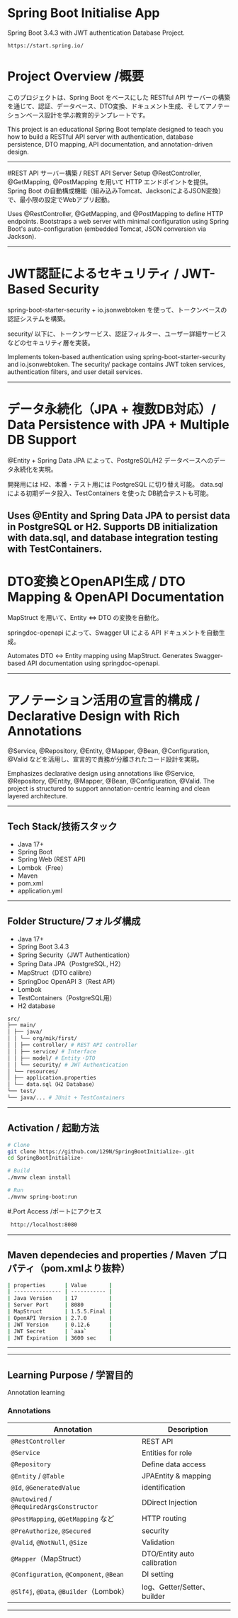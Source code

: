 # Spring Boot Initialise App 

Spring Boot 3.4.3 with JWT authentication Database Project.
```bash
https://start.spring.io/
```


# Project Overview /概要
このプロジェクトは、Spring Boot をベースにした RESTful API サーバーの構築を通じて、認証、データベース、DTO変換、ドキュメント生成、そしてアノテーションベース設計を学ぶ教育的テンプレートです。

This project is an educational Spring Boot template designed to teach you how to build a RESTful API server with authentication, database persistence, DTO mapping, API documentation, and annotation-driven design.

---
#REST API サーバー構築 / REST API Server Setup
@RestController, @GetMapping, @PostMapping を用いて HTTP エンドポイントを提供。
Spring Boot の自動構成機能（組み込みTomcat、JacksonによるJSON変換）で、最小限の設定でWebアプリ起動。

Uses @RestController, @GetMapping, and @PostMapping to define HTTP endpoints.
Bootstraps a web server with minimal configuration using Spring Boot's auto-configuration (embedded Tomcat, JSON conversion via Jackson).

---
# JWT認証によるセキュリティ / JWT-Based Security
spring-boot-starter-security + io.jsonwebtoken を使って、トークンベースの認証システムを構築。

security/ 以下に、トークンサービス、認証フィルター、ユーザー詳細サービスなどのセキュリティ層を実装。

Implements token-based authentication using spring-boot-starter-security and io.jsonwebtoken.
The security/ package contains JWT token services, authentication filters, and user detail services.

---
# データ永続化（JPA + 複数DB対応）/ Data Persistence with JPA + Multiple DB Support
@Entity + Spring Data JPA によって、PostgreSQL/H2 データベースへのデータ永続化を実現。

開発用には H2、本番・テスト用には PostgreSQL に切り替え可能。
data.sql による初期データ投入、TestContainers を使った DB統合テストも可能。

Uses @Entity and Spring Data JPA to persist data in PostgreSQL or H2.
Supports DB initialization with data.sql, and database integration testing with TestContainers.
---
# DTO変換とOpenAPI生成 / DTO Mapping & OpenAPI Documentation
MapStruct を用いて、Entity ⇔ DTO の変換を自動化。

springdoc-openapi によって、Swagger UI による API ドキュメントを自動生成。

Automates DTO ↔ Entity mapping using MapStruct.
Generates Swagger-based API documentation using springdoc-openapi.


---
# アノテーション活用の宣言的構成 / Declarative Design with Rich Annotations
@Service, @Repository, @Entity, @Mapper, @Bean, @Configuration, @Valid などを活用し、宣言的で責務が分離されたコード設計を実現。

Emphasizes declarative design using annotations like @Service, @Repository, @Entity, @Mapper, @Bean, @Configuration, @Valid.
The project is structured to support annotation-centric learning and clean layered architecture.


---


##  Tech Stack/技術スタック

- Java 17+
- Spring Boot
- Spring Web (REST API)
- Lombok（Free）
- Maven
- pom.xml
- application.yml


---

##  Folder Structure/フォルダ構成


- Java 17+
- Spring Boot 3.4.3
- Spring Security（JWT Authentication）
- Spring Data JPA（PostgreSQL, H2）
- MapStruct（DTO calibre）
- SpringDoc OpenAPI 3（Rest API）
- Lombok
- TestContainers（PostgreSQL用）
- H2 database

```bash
src/
├── main/
│ ├── java/
│ │ └── org/mik/first/
│ │ ├── controller/ # REST API controller
│ │ ├── service/ # Interface
│ │ ├── model/ # Entity・DTO
│ │ └── security/ # JWT Authentication
│ └── resources/
│ ├── application.properties
│ └── data.sql（H2 Database）
└── test/
└── java/... # JUnit + TestContainers
```

---

##  Activation / 起動方法

```bash
# Clone
git clone https://github.com/129N/SpringBootInitialize-.git
cd SpringBootInitialize-

# Build
./mvnw clean install

# Run
./mvnw spring-boot:run
```

#.Port Access /ポートにアクセス
```bash
 http://localhost:8080 
```

---

## Maven dependecies and properties / Maven プロパティ（pom.xmlより抜粋）
```bash
| properties      | Value       |
| --------------- | ----------- |
| Java Version    | 17          |
| Server Port     | 8080        |
| MapStruct       | 1.5.5.Final |
| OpenAPI Version | 2.7.0       |
| JWT Version     | 0.12.6      |
| JWT Secret      | `aaa`       |
| JWT Expiration  | 3600 sec    |


```


---

---

##  Learning Purpose / 学習目的
Annotation learning 

###  Annotations

| Annotation |　Description |
|----------------|------|
| `@RestController` | REST API |
| `@Service` | Entities for role |
| `@Repository` | Define data access |
| `@Entity` / `@Table` | JPAEntity & mapping |
| `@Id`, `@GeneratedValue` | identification |
| `@Autowired` / `@RequiredArgsConstructor` | DDirect Injection |
| `@PostMapping`, `@GetMapping` など | HTTP routing |
| `@PreAuthorize`, `@Secured` | security |
| `@Valid`, `@NotNull`, `@Size` | Validation |
| `@Mapper`（MapStruct） | DTO/Entity auto calibration |
| `@Configuration`, `@Component`, `@Bean` | DI setting |
| `@Slf4j`, `@Data`, `@Builder`（Lombok） | log、Getter/Setter、builder |



---






